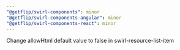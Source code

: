 ```yaml
---
"@getflip/swirl-components": minor
"@getflip/swirl-components-angular": minor
"@getflip/swirl-components-react": minor
---
```


Change allowHtml default value to false in swirl-resource-list-item
